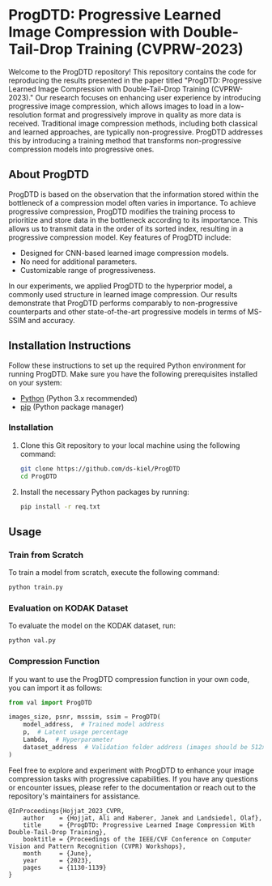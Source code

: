 
# ProgDTD: Progressive Learned Image Compression with Double-Tail-Drop Training (CVPRW-2023)

Welcome to the ProgDTD repository! This repository contains the code for reproducing the results presented in the paper titled "ProgDTD: Progressive Learned Image Compression with Double-Tail-Drop Training (CVPRW-2023)." Our research focuses on enhancing user experience by introducing progressive image compression, which allows images to load in a low-resolution format and progressively improve in quality as more data is received. Traditional image compression methods, including both classical and learned approaches, are typically non-progressive. ProgDTD addresses this by introducing a training method that transforms non-progressive compression models into progressive ones.

## About ProgDTD

ProgDTD is based on the observation that the information stored within the bottleneck of a compression model often varies in importance. To achieve progressive compression, ProgDTD modifies the training process to prioritize and store data in the bottleneck according to its importance. This allows us to transmit data in the order of its sorted index, resulting in a progressive compression model. Key features of ProgDTD include:

- Designed for CNN-based learned image compression models.
- No need for additional parameters.
- Customizable range of progressiveness.

In our experiments, we applied ProgDTD to the hyperprior model, a commonly used structure in learned image compression. Our results demonstrate that ProgDTD performs comparably to non-progressive counterparts and other state-of-the-art progressive models in terms of MS-SSIM and accuracy.

## Installation Instructions

Follow these instructions to set up the required Python environment for running ProgDTD. Make sure you have the following prerequisites installed on your system:

- [Python](https://www.python.org/downloads/) (Python 3.x recommended)
- [pip](https://pip.pypa.io/en/stable/installation/) (Python package manager)

### Installation

1. Clone this Git repository to your local machine using the following command:

   ```bash
   git clone https://github.com/ds-kiel/ProgDTD
   cd ProgDTD
   ```

2. Install the necessary Python packages by running:

   ```bash
   pip install -r req.txt
   ```

## Usage

### Train from Scratch

To train a model from scratch, execute the following command:

```bash
python train.py
```

### Evaluation on KODAK Dataset

To evaluate the model on the KODAK dataset, run:

```bash
python val.py
```

### Compression Function

If you want to use the ProgDTD compression function in your own code, you can import it as follows:

```python
from val import ProgDTD

images_size, psnr, msssim, ssim = ProgDTD(
    model_address,  # Trained model address
    p,  # Latent usage percentage
    Lambda,  # Hyperparameter
    dataset_address  # Validation folder address (images should be 512x512)
)
```

Feel free to explore and experiment with ProgDTD to enhance your image compression tasks with progressive capabilities. If you have any questions or encounter issues, please refer to the documentation or reach out to the repository's maintainers for assistance.



```
@InProceedings{Hojjat_2023_CVPR,
    author    = {Hojjat, Ali and Haberer, Janek and Landsiedel, Olaf},
    title     = {ProgDTD: Progressive Learned Image Compression With Double-Tail-Drop Training},
    booktitle = {Proceedings of the IEEE/CVF Conference on Computer Vision and Pattern Recognition (CVPR) Workshops},
    month     = {June},
    year      = {2023},
    pages     = {1130-1139}
}
```